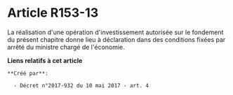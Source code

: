 # Article R153-13

La réalisation d'une opération d'investissement autorisée sur le fondement du présent chapitre donne lieu à déclaration dans
des conditions fixées par arrêté du ministre chargé de l'économie.

**Liens relatifs à cet article**

	**Créé par**:

	  - Décret n°2017-932 du 10 mai 2017 - art. 4
